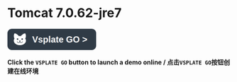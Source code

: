 # Tomcat 7.0.62-jre7

<a href="https://www.vsplate.com/?docker-compose=https://github.com/vsplate/dcenvs/tomcat/7.0.62-jre7"><img alt="VSPLATE GO" src="https://raw.githubusercontent.com/vsplate/images/master/vsgo_btn.png" width="200px"></a>

**Click the `VSPLATE GO` button to launch a demo online / 点击`VSPLATE GO`按钮创建在线环境**